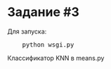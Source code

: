 Задание #3
======================
Для запуска:
<pre>
    python wsgi.py
</pre>

Классификатор KNN в means.py


